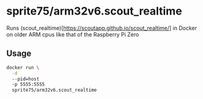 # sprite75/arm32v6.scout_realtime
Runs (scout_realtime)[https://scoutapp.github.io/scout_realtime/] in Docker on older ARM cpus like that of the Raspberry Pi Zero

## Usage
```bash
docker run \
  -d
  --pid=host
  -p 5555:5555
  sprite75/arm32v6.scout_realtime
```
